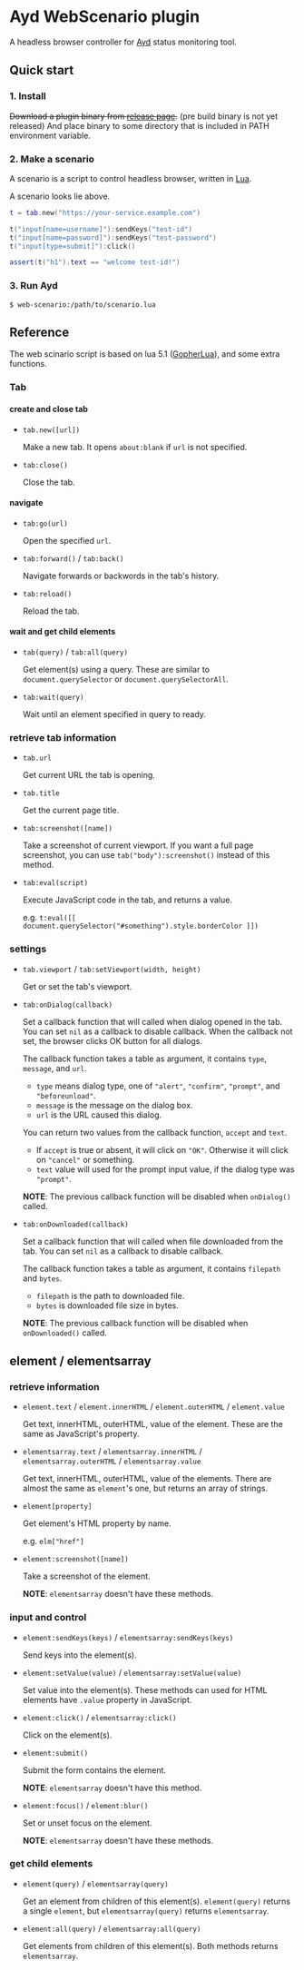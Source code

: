 Ayd WebScenario plugin
======================

A headless browser controller for [Ayd](https://github.com/macrat/ayd) status monitoring tool.


## Quick start

### 1. Install

~~Download a plugin binary from [release page](https://github.com/macrat/ayd-web-scenario-plugin/releases).~~ (pre build binary is not yet released)
And place binary to some directory that is included in PATH environment variable.

### 2. Make a scenario

A scenario is a script to control headless browser, written in [Lua](https://www.lua.org/).

A scenario looks lie above.

``` lua
t = tab.new("https://your-service.example.com")

t("input[name=username]"):sendKeys("test-id")
t("input[name=password]"):sendKeys("test-password")
t("input[type=submit]"):click()

assert(t("h1").text == "welcome test-id!")
```

### 3. Run Ayd

``` shell
$ web-scenario:/path/to/scenario.lua
```


## Reference

The web scinario script is based on lua 5.1 ([GopherLua](https://github.com/yuin/gopher-lua)), and some extra functions.

### Tab

#### create and close tab

- `tab.new([url])`

  Make a new tab. It opens `about:blank` if `url` is not specified.

- `tab:close()`

  Close the tab.

#### navigate

- `tab:go(url)`

  Open the specified `url`.

- `tab:forward()` / `tab:back()`

  Navigate forwards or backwords in the tab's history.

- `tab:reload()`

  Reload the tab.

#### wait and get child elements

- `tab(query)` / `tab:all(query)`

  Get element(s) using a query. These are similar to `document.querySelector` or `document.querySelectorAll`.

- `tab:wait(query)`

  Wait until an element specified in query to ready.

### retrieve tab information

- `tab.url`

  Get current URL the tab is opening.

- `tab.title`

  Get the current page title.

- `tab:screenshot([name])`

  Take a screenshot of current viewport.
  If you want a full page screenshot, you can use `tab("body"):screenshot()` instead of this method.

- `tab:eval(script)`

  Execute JavaScript code in the tab, and returns a value.

  e.g. `t:eval([[ document.querySelector("#something").style.borderColor ]])`

### settings

- `tab.viewport` / `tab:setViewport(width, height)`

  Get or set the tab's viewport.

- `tab:onDialog(callback)`

  Set a callback function that will called when dialog opened in the tab.
  You can set `nil` as a callback to disable callback.
  When the callback not set, the browser clicks OK button for all dialogs.

  The callback function takes a table as argument, it contains `type`, `message`, and `url`.
  * `type` means dialog type, one of `"alert"`, `"confirm"`, `"prompt"`, and `"beforeunload"`.
  * `message` is the message on the dialog box.
  * `url` is the URL caused this dialog.

  You can return two values from the callback function, `accept` and `text`.
  * If `accept` is true or absent, it will click on `"OK"`. Otherwise it will click on `"cancel"` or something.
  * `text` value will used for the prompt input value, if the dialog type was `"prompt"`.

  __NOTE__: The previous callback function will be disabled when `onDialog()` called.

- `tab:onDownloaded(callback)`

  Set a callback function that will called when file downloaded from the tab.
  You can set `nil` as a callback to disable callback.

  The callback function takes a table as argument, it contains `filepath` and `bytes`.
  * `filepath` is the path to downloaded file.
  * `bytes` is downloaded file size in bytes.

  __NOTE__: The previous callback function will be disabled when `onDownloaded()` called.


## element / elementsarray

### retrieve information

- `element.text` / `element.innerHTML` / `element.outerHTML` / `element.value`

  Get text, innerHTML, outerHTML, value of the element.
  These are the same as JavaScript's property.

- `elementsarray.text` / `elementsarray.innerHTML` / `elementsarray.outerHTML` / `elementsarray.value`

  Get text, innerHTML, outerHTML, value of the elements.
  There are almost the same as `element`'s one, but returns an array of strings.

- `element[property]`

  Get element's HTML property by name.

  e.g. `elm["href"]`

- `element:screenshot([name])`

  Take a screenshot of the element.

  __NOTE__: `elementsarray` doesn't have these methods.

### input and control

- `element:sendKeys(keys)` / `elementsarray:sendKeys(keys)`

  Send keys into the element(s).

- `element:setValue(value)` / `elementsarray:setValue(value)`

  Set value into the element(s).
  These methods can used for HTML elements have `.value` property in JavaScript.

- `element:click()` / `elementsarray:click()`

  Click on the element(s).

- `element:submit()`

  Submit the form contains the element.

  __NOTE__: `elementsarray` doesn't have this method.

- `element:focus()` / `element:blur()`

  Set or unset focus on the element.

  __NOTE__: `elementsarray` doesn't have these methods.

### get child elements

- `element(query)` / `elementsarray(query)`

  Get an element from children of this element(s).
  `element(query)` returns a single `element`, but `elementsarray(query)` returns `elementsarray`.

- `element:all(query)` / `elementsarray:all(query)`

  Get elements from children of this element(s).
  Both methods returns `elementsarray`.
